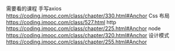 需要看的课程
手写axios https://coding.imooc.com/class/chapter/330.html#Anchor
Css 布局 https://coding.imooc.com/class/527.html
http https://coding.imooc.com/class/chapter/225.html#Anchor
node https://coding.imooc.com/class/chapter/320.html#Anchor
设计模式 https://coding.imooc.com/class/chapter/255.html#Anchor